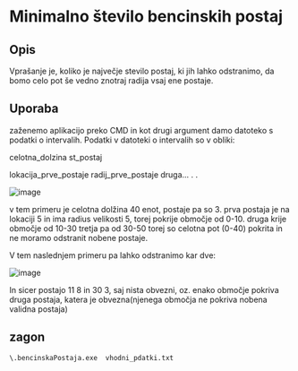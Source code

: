 # Minimalno število bencinskih postaj

## Opis
Vprašanje je, koliko je največje stevilo postaj, ki jih lahko odstranimo, da bomo celo pot še vedno znotraj radija vsaj ene postaje.

## Uporaba
zaženemo aplikacijo preko CMD in kot drugi argument damo datoteko s podatki o intervalih.
Podatki v datoteki o intervalih so v obliki: 

celotna_dolzina st_postaj

lokacija_prve_postaje radij_prve_postaje
druga...
.
.

![image](https://github.com/zanivanusa/bencinskaPostaja/assets/60394411/f8a3016b-84c7-4205-96e0-cdce7279125d)

v tem primeru je celotna dolžina 40 enot, postaje pa so 3.
prva postaja je na lokaciji 5 in ima radius velikosti 5, torej pokrije območje od 0-10.
druga krije območje od 10-30
tretja pa od 30-50
torej so celotna pot (0-40) pokrita in ne moramo odstranit nobene postaje.

V tem naslednjem primeru pa lahko odstranimo kar dve:

![image](https://github.com/zanivanusa/bencinskaPostaja/assets/60394411/bab3e5e2-de1b-41d7-8dad-e2359c92d9d4)

In sicer postajo 11 8 in 30 3, saj nista obvezni, oz. enako območje pokriva druga postaja, katera je obvezna(njenega območja ne pokriva nobena validna postaja)


## zagon
```
\.bencinskaPostaja.exe  vhodni_pdatki.txt
